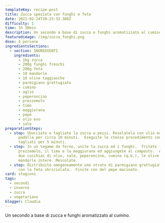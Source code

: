 ```yaml
---
templateKey: recipe-post
title: Zucca speziata con funghi e feta
date: 2021-02-24T20:23:32.308Z
difficulty: 1
time: 1h 30min
description: Un secondo a base di zucca e funghi aromatizzato al cumino.
featuredimage: /img/zucca_funghi.png
dose: 4 persone
ingredientsSections:
  - section: INGREDIENTI
    ingredients:
      - 1kg zucca
      - 200g funghi freschi
      - 200g feta
      - 10 mandorle
      - 10 olive taggiasche
      - parmigiano grattugiato
      - cumino
      - aglio
      - peperoncino
      - prezzemolo
      - timo
      - maggiorana
      - pepe
      - olio evo
      - sale
preparationSteps:
  - step: Sbucciate e tagliate la zucca a pezzi. Rosolatela con olio ed aglio in
      padella per circa 10 minuti.  Eseguite lo stesso procedimento con i funghi
      tagliati per 5 minuti.
  - step: In un tegame da forno, unite la zucca ed i funghi.  Tritate finemente il
      prezzemolo, il timo e la maggiorana ed aggiungete al composto.  Aggiungete
      due cucchiai di olio, sale, peperoncino, cumino (q.b.), le olive e le
      mandorle intere. Mescolate.
  - step: Distribuite omogeneamente uno strato di parmigiano grattugiato.  Coprite
      con la feta sbriciolata.  Finite con del pepe macinato.
card: stagioni
tags:
  - secondi
  - inverno
  - zucca
  - vegetariano
blogger: Claudia
---
```

Un secondo a base di zucca e funghi aromatizzato al cumino.